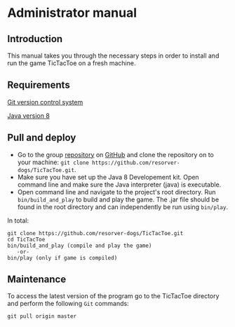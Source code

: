 # Administrator manual

## Introduction
This manual takes you through the necessary steps in order to install and run 
the game TicTacToe on a fresh machine.

## Requirements

[Git version control system](https://help.github.com/articles/set-up-git)

[Java version 8](http://www.oracle.com/technetwork/java/javase/downloads/jdk8-downloads-2133151.html)

## Pull and deploy
 - Go to the group [repository](https://github.com/resorver-dogs/TicTacToe/) on [GitHub](https://github.com/) and clone the repository on to your machine: `git clone https://github.com/resorver-dogs/TicTacToe.git`.
 - Make sure you have set up the Java 8 Developement kit. Open command line and make sure the Java interpreter (java) is executable.
 - Open command line and navigate to the project's root directory. Run `bin/build_and_play` to build and play the game. The .jar file should be found in the root directory and can independently be run using `bin/play`.

In total:
 ```
 git clone https://github.com/resorver-dogs/TicTacToe.git
 cd TicTacToe
 bin/build_and_play (compile and play the game)
    -or-
 bin/play (only if game is compiled)
 ```
 
## Maintenance
To access the latest version of the program go to the TicTacToe directory and perform the following `Git` commands:
```
git pull origin master
```